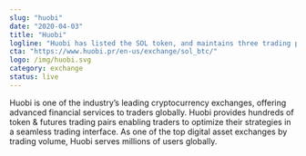 ```yaml
---
slug: "huobi"
date: "2020-04-03"
title: "Huobi"
logline: "Huobi has listed the SOL token, and maintains three trading pairs."
cta: "https://www.huobi.pr/en-us/exchange/sol_btc/"
logo: /img/huobi.svg
category: exchange
status: live
---
```


Huobi is one of the industry’s leading cryptocurrency exchanges, offering advanced financial services to traders globally. Huobi provides hundreds of token & futures trading pairs enabling traders to optimize their strategies in a seamless trading interface. As one of the top digital asset exchanges by trading volume, Huobi serves millions of users globally.

